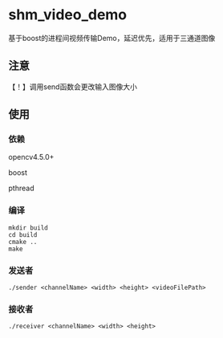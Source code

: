 # shm_video_demo

基于boost的进程间视频传输Demo，延迟优先，适用于三通道图像

## 注意

【！】调用send函数会更改输入图像大小

## 使用

### 依赖

opencv4.5.0+

boost

pthread

### 编译

```
mkdir build
cd build
cmake ..
make
```

### 发送者

```
./sender <channelName> <width> <height> <videoFilePath>
```

### 接收者

```
./receiver <channelName> <width> <height>
```
